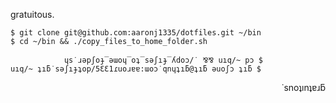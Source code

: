 gratuitous.

    $ git clone git@github.com:aaronj1335/dotfiles.git ~/bin
    $ cd ~/bin && ./copy_files_to_home_folder.sh

                ɥs˙ɹǝpʃoɟ‾ǝɯoɥ‾oʇ‾sǝʃıɟ‾ʎdoɔ/˙ ⅋⅋ uıq/~ pɔ $
    uıq/~ ʇıƃ˙sǝʃıɟʇop/5ƐƐ1ɾuoɹɐɐ:ɯoɔ˙qnɥʇıƃ@ʇıƃ ǝuoʃɔ ʇıƃ $

<div style="text-align:right;">˙snoʇınʇɐɹƃ</div>
